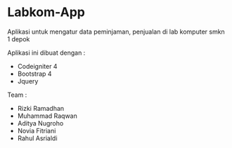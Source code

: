 # Labkom-App
Aplikasi untuk mengatur data peminjaman, penjualan di lab komputer smkn 1 depok

Aplikasi ini dibuat dengan : 
- Codeigniter 4
- Bootstrap 4
- Jquery

Team : 
- Rizki Ramadhan
- Muhammad Raqwan
- Aditya Nugroho
- Novia Fitriani
- Rahul Asrialdi
